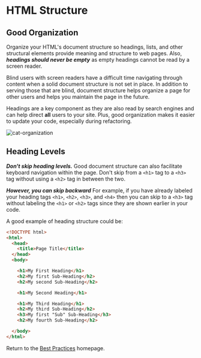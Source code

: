 # HTML Structure

## Good Organization
Organize your HTML's document structure so headings, lists, and other structural elements provide meaning and structure to web pages. Also, **_headings should never be empty_** as empty headings cannot be read by a screen reader.

Blind users with screen readers have a difficult time navigating through content when a solid document structure is not set in place. In addition to serving those that are blind, document structure helps organize a page for other users and helps you maintain the page in the future.

Headings are a key component as they are also read by search engines and can help direct **all** users to your site. Plus, good organization makes it easier to update your code, especially during refactoring.

![cat-organization](http://s3.amazonaws.com/pbblogassets/uploads/2013/03/funny-pictures-cat-searches-for-a-file.jpg)


## Heading Levels
**_Don't skip heading levels._** Good document structure can also facilitate keyboard navigation within the page. Don't skip from a `<h1>` tag to a `<h3>` tag without using a `<h2>` tag in between the two.

**_However, you can skip backward_** For example, if you have already labeled your heading tags `<h1>`, `<h2>`, `<h3>`, and `<h4>` then you can skip to a `<h3>` tag without labeling the `<h1>` or `<h2>` tags since they are shown earlier in your code.

A good example of heading structure could be:  
```html
<!DOCTYPE html>
<html>
  <head>
    <title>Page Title</title>
  </head>
  <body>

    <h1>My First Heading</h1>
    <h2>My first Sub-Heading</h2>
    <h2>My second Sub-Heading</h2>

    <h1>My Second Heading</h1>

    <h1>My Third Heading</h1>
    <h2>My third Sub-Heading</h2>
    <h3>My first "Sub" Sub-Heading</h3>
    <h2>My fourth Sub-Heading</h2>

  </body>
</html>
```

Return to the [Best Practices](../BestPractices.md) homepage.
